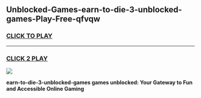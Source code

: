 
## Unblocked-Games-earn-to-die-3-unblocked-games-Play-Free-qfvqw
<h3>
<a href="https://premium76.site?title=earn-to-die-3-unblocked-games&ref=20A">CLICK TO PLAY</a></h3>
<hr>

<h3>
<a href="https://premium76.site?title=earn-to-die-3-unblocked-games&ref=20A">CLICK 2 PLAY</a>
  
</h3>

<a href="https://premium76.site?title=earn-to-die-3-unblocked-games&ref=20A"><img src="https://clearcache.store/games.png"></a>


**earn-to-die-3-unblocked-games games unblocked: Your Gateway to Fun and Accessible Online Gaming**
